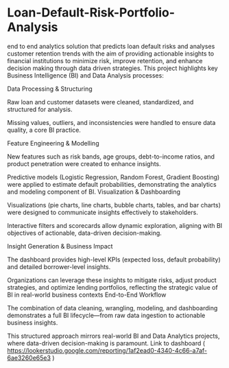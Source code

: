 # Loan-Default-Risk-Portfolio-Analysis
end to end analytics solution that predicts loan default risks and analyses customer retention trends with the aim of providing actionable insights to financial institutions to minimize risk, improve retention, and enhance decision making through data driven strategies.
This project highlights key Business Intelligence (BI) and Data Analysis processes:

Data Processing & Structuring

Raw loan and customer datasets were cleaned, standardized, and structured for analysis.

Missing values, outliers, and inconsistencies were handled to ensure data quality, a core BI practice.

Feature Engineering & Modelling

New features such as risk bands, age groups, debt-to-income ratios, and product penetration were created to enhance insights.

Predictive models (Logistic Regression, Random Forest, Gradient Boosting) were applied to estimate default probabilities, demonstrating the analytics and modeling component of BI.
Visualization & Dashboarding

Visualizations (pie charts, line charts, bubble charts, tables, and bar charts) were designed to communicate insights effectively to stakeholders.

Interactive filters and scorecards allow dynamic exploration, aligning with BI objectives of actionable, data-driven decision-making.

Insight Generation & Business Impact

The dashboard provides high-level KPIs (expected loss, default probability) and detailed borrower-level insights.

Organizations can leverage these insights to mitigate risks, adjust product strategies, and optimize lending portfolios, reflecting the strategic value of BI in real-world business contexts
End-to-End Workflow

The combination of data cleaning, wrangling, modeling, and dashboarding demonstrates a full BI lifecycle—from raw data ingestion to actionable business insights.

This structured approach mirrors real-world BI and Data Analytics projects, where data-driven decision-making is paramount.
Link to dashboard ( https://lookerstudio.google.com/reporting/1af2ead0-4340-4c66-a7af-6ae3260e65e3 )
